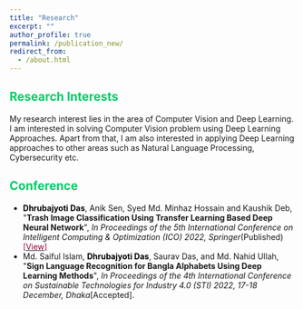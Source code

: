 ```yaml
---
title: "Research"
excerpt: ""
author_profile: true
permalink: /publication_new/
redirect_from: 
  - /about.html
---
```


## <font color="#00cc66"> Research Interests </font>  
My research interest lies in the area of Computer Vision and Deep Learning. I am interested in solving Computer Vision problem using Deep Learning Approaches.
Apart from that, I am also interested in applying Deep Learning approaches to other areas such as Natural Language Processing, Cybersecurity etc. 

## <font color="#00cc66"> Conference </font>  
* <b><font color="#000">Dhrubajyoti Das</font></b>, Anik Sen, Syed Md. Minhaz Hossain and Kaushik Deb, "**Trash Image Classification Using Transfer Learning Based Deep Neural Network**", _In Proceedings of the 5th International Conference on Intelligent Computing & Optimization (ICO) 2022, Springer_(Published)<a href="https://drive.google.com/file/d/1N509ToFTTtzL0Jo42JHqQsL0ncq9gZ4J/view"><font color="#990033">[View]</font></a>
* Md. Saiful Islam, <b><font color="#000">Dhrubajyoti Das</font></b>, Saurav Das, and Md. Nahid Ullah, "**Sign Language Recognition for Bangla Alphabets Using Deep Learning Methods**", _In Proceedings of the 4th International Conference on Sustainable Technologies for Industry 4.0 (STI) 2022, 17-18 December, Dhaka_[Accepted].
